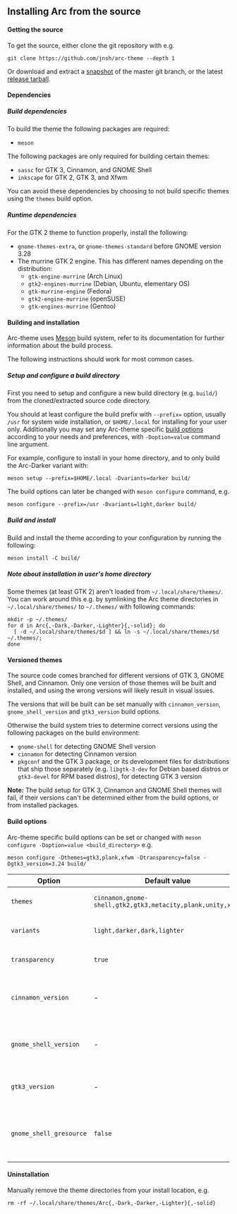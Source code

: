 ## Installing Arc from the source

#### Getting the source

To get the source, either clone the git repository with e.g.

    git clone https://github.com/jnsh/arc-theme --depth 1

Or download and extract a [snapshot](https://github.com/jnsh/arc-theme/archive/master.zip) of the master git branch, or the latest [release tarball](https://github.com/jnsh/arc-theme/releases/latest).

#### Dependencies

##### Build dependencies

To build the theme the following packages are required:
* `meson`

The following packages are only required for building certain themes:
* `sassc` for GTK 3, Cinnamon, and GNOME Shell
* `inkscape` for GTK 2, GTK 3, and Xfwm

You can avoid these dependencies by choosing to not build specific themes using the `themes` build option.

##### Runtime dependencies

For the GTK 2 theme to function properly, install the following:
* `gnome-themes-extra`, or `gnome-themes-standard` before GNOME version 3.28
* The murrine GTK 2 engine. This has different names depending on the distribution:
  * `gtk-engine-murrine` (Arch Linux)
  * `gtk2-engines-murrine` (Debian, Ubuntu, elementary OS)
  * `gtk-murrine-engine` (Fedora)
  * `gtk2-engine-murrine` (openSUSE)
  * `gtk-engines-murrine` (Gentoo)

#### Building and installation

Arc-theme uses [Meson](https://mesonbuild.com/) build system, refer to its documentation for further information about the build process.

The following instructions should work for most common cases.

##### Setup and configure a build directory

First you need to setup and configure a new build directory (e.g. `build/`) from the cloned/extracted source code directory.

You should at least configure the build prefix with `--prefix=` option, usually `/usr` for system wide installation, or `$HOME/.local` for installing for your user only. Additionally you may set any Arc-theme specific [build options](#build-options) according to your needs and preferences, with `-Doption=value` command line argument.

For example, configure to install in your home directory, and to only build the Arc-Darker variant with:

    meson setup --prefix=$HOME/.local -Dvariants=darker build/

The build options can later be changed with `meson configure` command, e.g.

    meson configure --prefix=/usr -Dvariants=light,darker build/

##### Build and install

Build and install the theme according to your configuration by running the following:

    meson install -C build/

##### Note about installation in user's home directory

Some themes (at least GTK 2) aren't loaded from `~/.local/share/themes/`. You can work around this e.g. by symlinking the Arc theme directories in `~/.local/share/themes/` to `~/.themes/` with following commands:

    mkdir -p ~/.themes/
    for d in Arc{,-Dark,-Darker,-Lighter}{,-solid}; do
      [ -d ~/.local/share/themes/$d ] && ln -s ~/.local/share/themes/$d ~/.themes/;
    done

#### Versioned themes

The source code comes branched for different versions of GTK 3, GNOME Shell, and Cinnamon. Only one version of those themes will be built and installed, and using the wrong versions will likely result in visual issues.

The versions that will be built can be set manually with `cinnamon_version`, `gnome_shell_version` and `gtk3_version` build options.

Otherwise the build system tries to determine correct versions using the following packages on the build environment:
* `gnome-shell` for detecting GNOME Shell version
* `cinnamon` for detecting Cinnamon version
* `pkgconf` and the GTK 3 package, or its development files for distributions that ship those separately (e.g. `libgtk-3-dev` for Debian based distros or `gtk3-devel` for RPM based distros), for detecting GTK 3 version

**Note:** The build setup for GTK 3, Cinnamon and GNOME Shell themes will fail, if their versions can't be determined either from the build options, or from installed packages.

#### Build options

Arc-theme specific build options can be set or changed with `meson configure -Doption=value <build_directory>` e.g.

    meson configure -Dthemes=gtk3,plank,xfwm -Dtransparency=false -Dgtk3_version=3.24 build/

Option | Default value | Description
--- | --- | ---
`themes` | `cinnamon,gnome-shell,gtk2,gtk3,metacity,plank,unity,xfwm` | List of themes to build
`variants` | `light,darker,dark,lighter` |  List of theme variants to build
`transparency` | `true` | Enable or disable transparency
`cinnamon_version` | - | Build Cinnamon theme for specific version
`gnome_shell_version` | - | Build GNOME Shell theme for specific version
`gtk3_version` | - | Build GTK 3 theme for specific version
`gnome_shell_gresource` | `false` | Compile GNOME Shell theme into a gresource file

#### Uninstallation

Manually remove the theme directories from your install location, e.g.

    rm -rf ~/.local/share/themes/Arc{,-Dark,-Darker,-Lighter}{,-solid}
